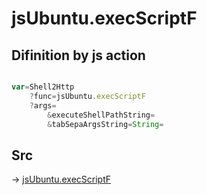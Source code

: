 # jsUbuntu.execScriptF

## Difinition by js action

```js.js

var=Shell2Http
	?func=jsUbuntu.execScriptF
	?args=
		&executeShellPathString=
		&tabSepaArgsString=String=
```

## Src

-> [jsUbuntu.execScriptF](https://github.com/puutaro/CommandClick/blob/master/app/src/main/java/com/puutaro/commandclick/fragment_lib/terminal_fragment/js_interface/JsUbuntu.kt#L48)


